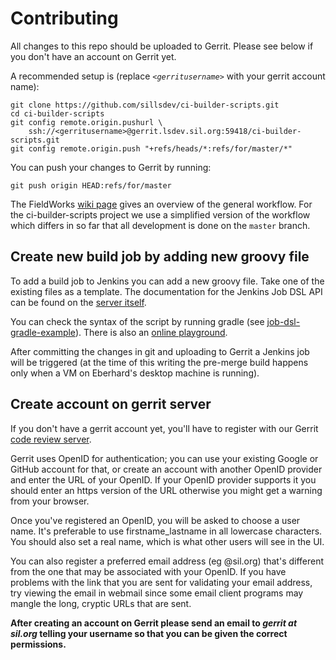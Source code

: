 # Contributing

All changes to this repo should be uploaded to Gerrit. Please see below if
you don't have an account on Gerrit yet.

A recommended setup is (replace _`<gerritusername>`_ with your gerrit account
name):

	git clone https://github.com/sillsdev/ci-builder-scripts.git
	cd ci-builder-scripts
	git config remote.origin.pushurl \
		ssh://<gerritusername>@gerrit.lsdev.sil.org:59418/ci-builder-scripts.git
	git config remote.origin.push "+refs/heads/*:refs/for/master/*"

You can push your changes to Gerrit by running:

	git push origin HEAD:refs/for/master

The FieldWorks [wiki page](https://github.com/sillsdev/FwDocumentation/wiki/Workflow-Overview)
gives an overview of the general workflow.
For the ci-builder-scripts project we use a simplified version of the
workflow which differs in so far that all development is done on the
`master` branch.

## Create new build job by adding new groovy file

To add a build job to Jenkins you can add a new groovy file. Take one of the
existing files as a template. The documentation for the Jenkins Job DSL API
can be found on the [server itself](https://jenkins.lsdev.sil.org/plugin/job-dsl/api-viewer/index.html).

You can check the syntax of the script by
running gradle (see [job-dsl-gradle-example](https://github.com/sheehan/job-dsl-gradle-example])).
There is also an [online playground](http://job-dsl.herokuapp.com/).

After committing the changes in git and uploading to Gerrit a Jenkins job
will be triggered (at the time of this writing the pre-merge build happens
only when a VM on Eberhard's desktop machine is running).

## Create account on gerrit server

If you don't have a gerrit account yet, you'll have to register with our
Gerrit [code review server](https://gerrit.lsdev.sil.org/).

Gerrit uses OpenID for authentication; you can use your existing Google or GitHub
account for that, or create an account with another OpenID provider and
enter the URL of your OpenID. If your OpenID provider supports it you
should enter an https version of the URL otherwise you might get a warning
from your browser.

Once you've registered an OpenID, you will be asked to choose a user name.
It's preferable to use firstname_lastname in all lowercase characters. You
should also set a real name, which is what other users will see in the UI.

You can also register a preferred email address (eg @sil.org) that's
different from the one that may be associated with your OpenID. If you have
problems with the link that you are sent for validating your email address,
try viewing the email in webmail since some email client programs may
mangle the long, cryptic URLs that are sent.

**After creating an account on Gerrit please send an email to _gerrit at
sil.org_ telling your username so that you can be given the correct
permissions.**
